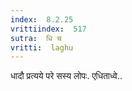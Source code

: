 ```yaml
---
index:  8.2.25
vrittiindex:  517
sutra:  धि च
vritti:  laghu 
---
```


धादौ प्रत्यये परे सस्य लोपः. एधिताध्वे..

